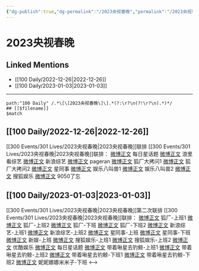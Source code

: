 ```yaml
---
{"dg-publish":true,"dg-permalink":"/2023央视春晚","permalink":"/2023央视春晚/"}
---
```


# 2023央视春晚

## Linked Mentions
- [[100 Daily/2022-12-26\|2022-12-26]]
- [[100 Daily/2023-01-03\|2023-01-03]]


---

```expander
path:"100 Daily" /.*\[\[2023央视春晚\]\].*(?:\r?\n(?!\r?\n).*)*/
## [[$filename]]
$match
```
## [[100 Daily/2022-12-26\|2022-12-26]]
[[300 Events/301 Lives/2023央视春晚\|2023央视春晚]]联排
[[300 Events/301 Lives/2023央视春晚\|2023央视春晚]]联排：
[微博正文](https://m.weibo.cn/6962149176/4850960889549551) 每日星话题
[微博正文](https://m.weibo.cn/2122079781/4850948575070034) 浪里看综艺
[微博正文](https://m.weibo.cn/1878335471/4850948793180595) 新浪综艺
[微博正文](https://m.weibo.cn/7633014126/4850954711336950) pageran
[微博正文](https://m.weibo.cn/6525010965/4850949908859045) 狐厂大拷问1
[微博正文](https://m.weibo.cn/6525010965/4850948574288416) 狐厂大拷问2
[微博正文](https://m.weibo.cn/7090942012/4850951528129257) 星同事
[微博正文](https://m.weibo.cn/1855816273/4850948196798342) 娱乐八叫兽1
[微博正文](https://m.weibo.cn/1855816273/4850982493890236) 娱乐八叫兽2
[微博正文](https://m.weibo.cn/1843633441/4850949905189257) 搜狐娱乐
[微博正文](https://m.weibo.cn/7047859256/4851050895379492) 9050了忘

## [[100 Daily/2023-01-03\|2023-01-03]]
[[300 Events/301 Lives/2023央视春晚\|2023央视春晚]]第二次联排
[[300 Events/301 Lives/2023央视春晚\|2023央视春晚]]联排：
[微博正文](https://m.weibo.cn/6525010965/4853848054959643) 狐厂-上班1
[微博正文](https://m.weibo.cn/6525010965/4853847598303897) 狐厂-上班2
[微博正文](https://m.weibo.cn/6525010965/4853869627048359) 狐厂-下班
[微博正文](https://m.weibo.cn/6525010965/4853869252972406) 狐厂-下班2
[微博正文](https://m.weibo.cn/1878335471/4853847761355676) 新浪综艺-上班1
[微博正文](https://m.weibo.cn/1878335471/4853904599156154) 新浪综艺-上班2
[微博正文](https://m.weibo.cn/7090942012/4853849050054719) 星同事-上班
[微博正文](https://m.weibo.cn/7090942012/4853868276492247) 星同事-下班
[微博正文](https://m.weibo.cn/2782682084/4850972972813359) 新娱-上班
[微博正文](https://m.weibo.cn/1843633441/4853848504012167) 搜狐娱乐-上班1
[微博正文](https://m.weibo.cn/1843633441/4853851738341628) 搜狐娱乐-上班2
[微博正文](https://m.weibo.cn/1763415704/4853849757582938) 优酷娱乐
[微博正文](https://m.weibo.cn/6962149176/4853872709866660) 每日星话题
[微博正文](https://m.weibo.cn/3246571812/4853854270654919) 带着啾星去钓鲸-上班1
[微博正文](https://m.weibo.cn/3246571812/4853861167403691) 带着啾星去钓鲸-上班2
[微博正文](https://m.weibo.cn/3246571812/4853872504349285) 带着啾星去钓鲸-下班1
[微博正文](https://m.weibo.cn/3246571812/4853878041094488) 带着啾星去钓鲸-下班2
[微博正文](https://m.weibo.cn/1848110183/4853903218185494) 妮妮娜娜米米子-下班
<-->